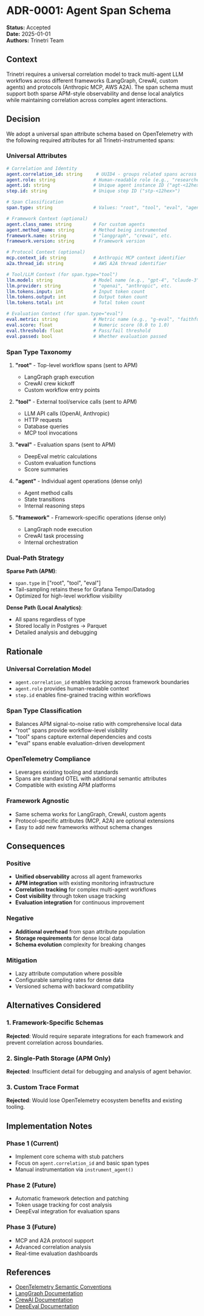 # ADR-0001: Agent Span Schema

**Status:** Accepted  
**Date:** 2025-01-01  
**Authors:** Trinetri Team  

## Context

Trinetri requires a universal correlation model to track multi-agent LLM workflows across different frameworks (LangGraph, CrewAI, custom agents) and protocols (Anthropic MCP, AWS A2A). The span schema must support both sparse APM-style observability and dense local analytics while maintaining correlation across complex agent interactions.

## Decision

We adopt a universal span attribute schema based on OpenTelemetry with the following required attributes for all Trinetri-instrumented spans:

### Universal Attributes

```yaml
# Correlation and Identity
agent.correlation_id: string     # UUID4 - groups related spans across agents
agent.role: string              # Human-readable role (e.g., "researcher", "writer")
agent.id: string                # Unique agent instance ID ("agt-<12hex>")
step.id: string                 # Unique step ID ("stp-<12hex>")

# Span Classification
span.type: string               # Values: "root", "tool", "eval", "agent", "framework"

# Framework Context (optional)
agent.class_name: string        # For custom agents
agent.method_name: string       # Method being instrumented
framework.name: string          # "langgraph", "crewai", etc.
framework.version: string       # Framework version

# Protocol Context (optional)
mcp.context_id: string          # Anthropic MCP context identifier
a2a.thread_id: string           # AWS A2A thread identifier

# Tool/LLM Context (for span.type="tool")
llm.model: string               # Model name (e.g., "gpt-4", "claude-3")
llm.provider: string            # "openai", "anthropic", etc.
llm.tokens.input: int           # Input token count
llm.tokens.output: int          # Output token count
llm.tokens.total: int           # Total token count

# Evaluation Context (for span.type="eval")
eval.metric: string             # Metric name (e.g., "g-eval", "faithfulness")
eval.score: float               # Numeric score (0.0 to 1.0)
eval.threshold: float           # Pass/fail threshold
eval.passed: bool               # Whether evaluation passed
```

### Span Type Taxonomy

1. **"root"** - Top-level workflow spans (sent to APM)
   - LangGraph graph execution
   - CrewAI crew kickoff
   - Custom workflow entry points

2. **"tool"** - External tool/service calls (sent to APM)
   - LLM API calls (OpenAI, Anthropic)
   - HTTP requests
   - Database queries
   - MCP tool invocations

3. **"eval"** - Evaluation spans (sent to APM)
   - DeepEval metric calculations
   - Custom evaluation functions
   - Score summaries

4. **"agent"** - Individual agent operations (dense only)
   - Agent method calls
   - State transitions
   - Internal reasoning steps

5. **"framework"** - Framework-specific operations (dense only)
   - LangGraph node execution
   - CrewAI task processing
   - Internal orchestration

### Dual-Path Strategy

**Sparse Path (APM)**:
- `span.type` in ["root", "tool", "eval"]
- Tail-sampling retains these for Grafana Tempo/Datadog
- Optimized for high-level workflow visibility

**Dense Path (Local Analytics)**:
- All spans regardless of type
- Stored locally in Postgres → Parquet
- Detailed analysis and debugging

## Rationale

### Universal Correlation Model
- `agent.correlation_id` enables tracking across framework boundaries
- `agent.role` provides human-readable context
- `step.id` enables fine-grained tracing within workflows

### Span Type Classification
- Balances APM signal-to-noise ratio with comprehensive local data
- "root" spans provide workflow-level visibility
- "tool" spans capture external dependencies and costs
- "eval" spans enable evaluation-driven development

### OpenTelemetry Compliance
- Leverages existing tooling and standards
- Spans are standard OTEL with additional semantic attributes
- Compatible with existing APM platforms

### Framework Agnostic
- Same schema works for LangGraph, CrewAI, custom agents
- Protocol-specific attributes (MCP, A2A) are optional extensions
- Easy to add new frameworks without schema changes

## Consequences

### Positive
- **Unified observability** across all agent frameworks
- **APM integration** with existing monitoring infrastructure
- **Correlation tracking** for complex multi-agent workflows
- **Cost visibility** through token usage tracking
- **Evaluation integration** for continuous improvement

### Negative
- **Additional overhead** from span attribute population
- **Storage requirements** for dense local data
- **Schema evolution** complexity for breaking changes

### Mitigation
- Lazy attribute computation where possible
- Configurable sampling rates for dense data
- Versioned schema with backward compatibility

## Alternatives Considered

### 1. Framework-Specific Schemas
**Rejected**: Would require separate integrations for each framework and prevent correlation across boundaries.

### 2. Single-Path Storage (APM Only)
**Rejected**: Insufficient detail for debugging and analysis of agent behavior.

### 3. Custom Trace Format
**Rejected**: Would lose OpenTelemetry ecosystem benefits and existing tooling.

## Implementation Notes

### Phase 1 (Current)
- Implement core schema with stub patchers
- Focus on `agent.correlation_id` and basic span types
- Manual instrumentation via `instrument_agent()`

### Phase 2 (Future)
- Automatic framework detection and patching
- Token usage tracking for cost analysis
- DeepEval integration for evaluation spans

### Phase 3 (Future)
- MCP and A2A protocol support
- Advanced correlation analysis
- Real-time evaluation dashboards

## References

- [OpenTelemetry Semantic Conventions](https://opentelemetry.io/docs/specs/semconv/)
- [LangGraph Documentation](https://langchain-ai.github.io/langgraph/)
- [CrewAI Documentation](https://docs.crewai.com/)
- [DeepEval Documentation](https://docs.confident-ai.com/) 